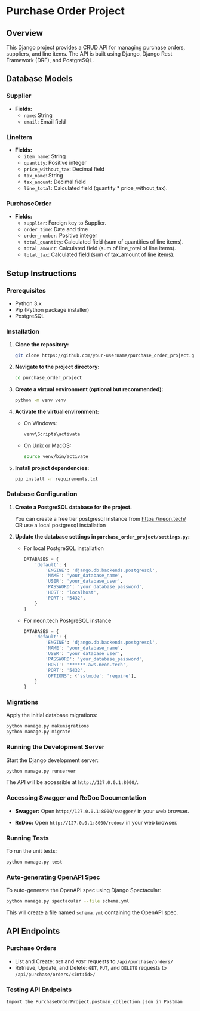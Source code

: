 # Purchase Order Project

## Overview

This Django project provides a CRUD API for managing purchase orders, suppliers, and line items. The API is built using Django, Django Rest Framework (DRF), and PostgreSQL.


## Database Models

### Supplier

- **Fields:**
  - `name`: String
  - `email`: Email field

### LineItem

- **Fields:**
  - `item_name`: String
  - `quantity`: Positive integer
  - `price_without_tax`: Decimal field
  - `tax_name`: String
  - `tax_amount`: Decimal field
  - `line_total`: Calculated field (quantity * price_without_tax).

### PurchaseOrder

- **Fields:**
  - `supplier`: Foreign key to Supplier.
  - `order_time`: Date and time
  - `order_number`: Positive integer
  - `total_quantity`: Calculated field (sum of quantities of line items).
  - `total_amount`: Calculated field (sum of line_total of line items).
  - `total_tax`: Calculated field (sum of tax_amount of line items).





## Setup Instructions

### Prerequisites

- Python 3.x
- Pip (Python package installer)
- PostgreSQL

### Installation

1. **Clone the repository:**

    ```bash
    git clone https://github.com/your-username/purchase_order_project.git
    ```

2. **Navigate to the project directory:**

    ```bash
    cd purchase_order_project
    ```

3. **Create a virtual environment (optional but recommended):**

    ```bash
    python -m venv venv
    ```

4. **Activate the virtual environment:**

    - On Windows:

        ```bash
        venv\Scripts\activate
        ```

    - On Unix or MacOS:

        ```bash
        source venv/bin/activate
        ```

5. **Install project dependencies:**

    ```bash
    pip install -r requirements.txt
    ```

### Database Configuration

1. **Create a PostgreSQL database for the project.**
		
    You can create a free tier postgresql instance from https://neon.tech/ 
    OR 
    use a local postgresql installation

2. **Update the database settings in `purchase_order_project/settings.py`:**

    -   For local PostgreSQL installation
        ```python
        DATABASES = {
            'default': {
                'ENGINE': 'django.db.backends.postgresql',
                'NAME': 'your_database_name',
                'USER': 'your_database_user',
                'PASSWORD': 'your_database_password',
                'HOST': 'localhost',
                'PORT': '5432',
            }
        }
        ```
    -   For neon.tech PostgreSQL instance
        ```python
        DATABASES = {
            'default': {
                'ENGINE': 'django.db.backends.postgresql',
                'NAME': 'your_database_name',
                'USER': 'your_database_user',
                'PASSWORD': 'your_database_password',
                'HOST': '******.aws.neon.tech',
                'PORT': '5432',
                'OPTIONS': {'sslmode': 'require'},
            }
        }
        ```

### Migrations

Apply the initial database migrations:

```bash
python manage.py makemigrations
python manage.py migrate
```

### Running the Development Server

Start the Django development server:

```bash
python manage.py runserver
```

The API will be accessible at `http://127.0.0.1:8000/`.

### Accessing Swagger and ReDoc Documentation

-   **Swagger:** Open `http://127.0.0.1:8000/swagger/` in your web browser.
    
-   **ReDoc:** Open `http://127.0.0.1:8000/redoc/` in your web browser.
    

### Running Tests

To run the unit tests:

```bash
python manage.py test 
```

### Auto-generating OpenAPI Spec

To auto-generate the OpenAPI spec using Django Spectacular:

```bash
python manage.py spectacular --file schema.yml
```

This will create a file named `schema.yml` containing the OpenAPI spec.

## API Endpoints

### Purchase Orders

-   List and Create: `GET` and `POST` requests to `/api/purchase/orders/`
-   Retrieve, Update, and Delete: `GET`, `PUT`, and `DELETE` requests to `/api/purchase/orders/<int:id>/`


### Testing API Endpoints

    Import the PurchaseOrderProject.postman_collection.json in Postman